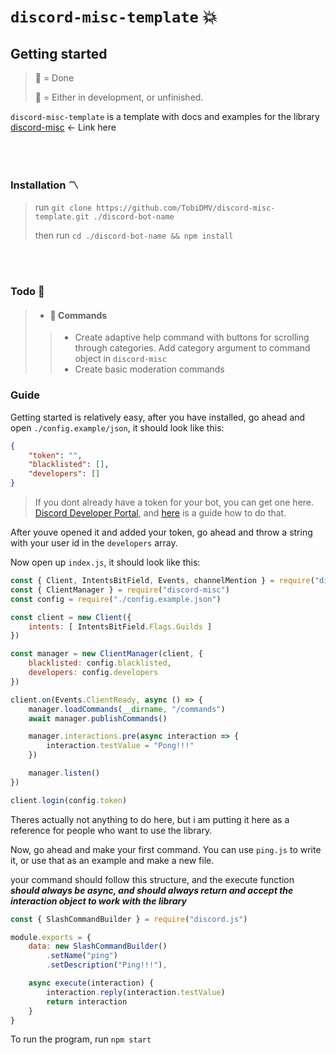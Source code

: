 # `discord-misc-template` :boom:
## Getting started

> :black_square_button: = Done
>
> :white_square_button: = Either in development, or unfinished.

`discord-misc-template` is a template with docs and examples for the library [discord-misc](https://github.com/TobiDMV/discord-misc) <- Link here

<br>
<br>

### Installation :part_alternation_mark:
> run `git clone https://github.com/TobiDMV/discord-misc-template.git ./discord-bot-name`
> 
> then run `cd ./discord-bot-name && npm install`

<br>
<br>

### Todo :dart:
> -  #### :white_square_button: Commands
> > - Create adaptive help command with buttons for scrolling through categories. Add category argument to command object in `discord-misc`
> > - Create basic moderation commands

### Guide

Getting started is relatively easy, after you have installed, go ahead and open `./config.example/json`, it should look like this:
```json
{
    "token": "",
    "blacklisted": [],
    "developers": []
}
```
> If you dont already have a token for your bot, you can get one here. [Discord Developer Portal](https://discord.com/developers/applications), and [here](https://www.writebots.com/discord-bot-token/#:~:text=Generating%20Your%20Token%20Step-by-Step%201%201.%20Go%20to,Add%20Your%20Bot%20to%20a%20Discord%20Server%20) is a guide how to do that.

After youve opened it and added your token, go ahead and throw a string with your user id in the `developers` array.

Now open up `index.js`, it should look like this:
```js
const { Client, IntentsBitField, Events, channelMention } = require("discord.js")
const { ClientManager } = require("discord-misc")
const config = require("./config.example.json")

const client = new Client({
    intents: [ IntentsBitField.Flags.Guilds ]
})

const manager = new ClientManager(client, {
    blacklisted: config.blacklisted,
    developers: config.developers
})

client.on(Events.ClientReady, async () => {
    manager.loadCommands(__dirname, "/commands")
    await manager.publishCommands()

    manager.interactions.pre(async interaction => {
        interaction.testValue = "Pong!!!"
    })

    manager.listen()
})

client.login(config.token)
```

Theres actually not anything to do here, but i am putting it here as a reference for people who want to use the library.

Now, go ahead and make your first command. You can use `ping.js` to write it, or use that as an example and make a new file.

your command should follow this structure, and the execute function ***should always be async, and should always return and accept the interaction object to work with the library***

```js
const { SlashCommandBuilder } = require("discord.js")

module.exports = {
    data: new SlashCommandBuilder()
        .setName("ping")
        .setDescription("Ping!!!"),

    async execute(interaction) {
        interaction.reply(interaction.testValue)
        return interaction
    }
}
```

To run the program, run `npm start`